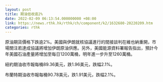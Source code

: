 ```yaml
---
layout: post
title: 期油低收逾2%
date: 2022-02-09 06:13:54.000000000 +08:00
link: https://news.rthk.hk/rthk/ch/component/k2/1632680-20220209.htm
categories: rthk
---
```


原油期貨價格下跌逾2%。美國與伊朗就核協議進行的間接談判在維也納重開，市場關注若達成協議將增加伊朗原油供應。另外，美國能源資料署報告指出，預計今年美國石油產量將增加至每日1200萬桶，明年進一步升至1260萬桶。

紐約期油收市報每桶89.36美元，跌1.96美元，跌幅2.1%。

布蘭特期油收市報每桶90.78美元，跌1.91美元，跌幅2.1%。

